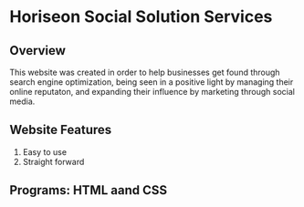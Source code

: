 # Horiseon Social Solution Services

## Overview
This website was created in order to help businesses get found through search engine optimization, being seen in a positive light by managing their online reputaton, and expanding their influence by marketing through social media. 

## Website Features
1) Easy to use
2) Straight forward 

## Programs: HTML aand CSS
